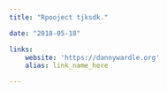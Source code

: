 ```yaml
---
title: "Rpooject tjksdk."

date: "2018-05-18"

links:
    website: 'https://dannywardle.org'
    alias: link_name_here

---
```

